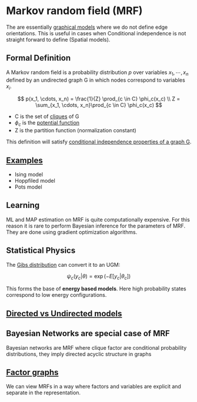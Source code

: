 # Markov random field (MRF)

The are essentially [graphical models](graphical_models.md) where we do not define edge orientations. This is useful in cases when Conditional independence is not straight forward to define (Spatial models). 

## Formal Definition
A Markov random field is a probability distribution $p$ over variables $x_1, \cdots, x_n$ defined by an undirected graph G in which nodes correspond to variables $x_i$. 

$$
p(x_1, \cdots, x_n) = \frac{1}{Z} \prod_{c \in C} \phi_c(x_c) \\
Z = \sum_{x_1, \cdots, x_n}\prod_{c \in C} \phi_c(x_c)
$$

* C is the set of [cliques](graph_terminology.md) of G
* $\phi_c$ is the [potential function](markov_random_fields_potential_function.md)
* Z is the partition function (normalization constant)

This definition will satisfy [conditional independence properties of a graph G](markov_random_fields_hammersley_clifford.md).

## [Examples](markov_random_fields_examples.md)
* Ising model
* Hoppfiled model
* Pots model

## Learning
ML and MAP estimation on MRF is quite computationally expensive. For this reason it is rare to perform Bayesian inference for the parameters of MRF. They are done using gradient optimization algorithms.

## Statistical Physics
The [Gibs distribution](gibs_distribution.md) can convert it to an UGM:

$$
\psi_c(y_c|\theta) = \exp(-E[y_c|\theta_c])
$$

This forms the base of **energy based models**. Here high probability states correspond to low energy configurations.

## [Directed vs Undirected models](directed_vs_undirected_graphical_models.md)

## Bayesian Networks are special case of MRF
Bayesian networks are MRF where clique factor are conditional probability distributions, they imply directed acyclic structure in graphs

## [Factor graphs](factor_graph.md)
We can view MRFs in a way where factors and variables are explicit and separate in the representation. 